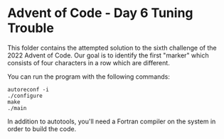 # Advent of Code - Day 6 Tuning Trouble

This folder contains the attempted solution to the sixth challenge of the 
2022 Advent of Code. Our goal is to identify the first "marker" which 
consists of four characters in a row which are different.

You can run the program with the following commands:

	autoreconf -i
	./configure
	make
	./main

In addition to autotools, you'll need a Fortran compiler on the system 
in order to build the code.

